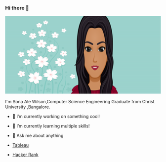 ### Hi there 👋
![](https://github.com/SonaAle77/SonaAle77/blob/cdd80436b359450e8dfdbf0a626f29aa6d8aeaf0/Untitled%201.png)


I'm Sona Ale Wilson,Computer Science Engineering Graduate from Christ University ,Bangalore.


- 🔭 I’m currently working on something cool!
- 🌱 I’m currently learning multiple skills!
- 💬 Ask me about anything

- <a href="https://public.tableau.com/app/profile/sona.ale.wilson">Tableau</a>
- <a href="https://www.hackerrank.com/sonaale1999">Hacker Rank</a>


